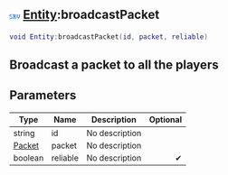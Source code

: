 ## ![server](.gitbook/assets/server.png) [Entity](./home/Entity):broadcastPacket

```lua
void Entity:broadcastPacket(id, packet, reliable)
```

Broadcast a packet to all the players
------
## Parameters

| Type   | Name | Description | Optional |
| ------ | ---- | ----------- | -------: |
| string | id | No description |  |
| [Packet](./home/Packet) | packet | No description |  |
| boolean | reliable | No description | ✔ |

